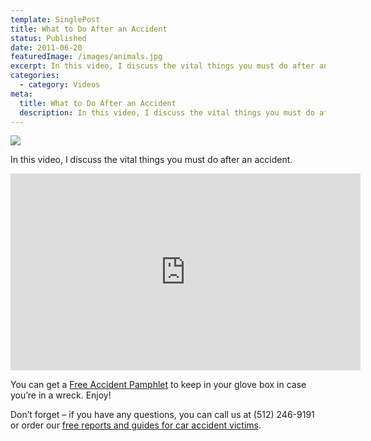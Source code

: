 ```yaml
---
template: SinglePost
title: What to Do After an Accident
status: Published
date: 2011-06-20
featuredImage: /images/animals.jpg
excerpt: In this video, I discuss the vital things you must do after an accident.
categories:
  - category: Videos
meta:
  title: What to Do After an Accident
  description: In this video, I discuss the vital things you must do after an accident.
---
```

<!--StartFragment-->

![](/images/ezgif.com-webp-to-jpg-4-.jpg)

In this video, I discuss the vital things you must do after an accident.

<iframe width="560" height="315" src="https://www.youtube.com/embed/EHspit6BZC4" frameborder="0" allow="accelerometer; autoplay; encrypted-media; gyroscope; picture-in-picture" allowfullscreen></iframe>



You can get a [Free Accident Pamphlet](https://www.austinaccidentlawyer.com/accident-pamphlet.pdf) to keep in your glove box in case you’re in a wreck. Enjoy!

Don’t forget – if you have any questions, you can call us at (512) 246-9191 or order our [free reports and guides for car accident victims](https://www.austinaccidentlawyer.com/resources/guides/).

<!--EndFragment-->